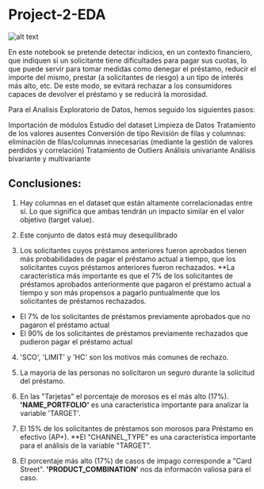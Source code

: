 # Project-2-EDA

![alt text](https://www.simplilearn.com/ice9/free_resources_article_thumb/financial-risk-and-types-rar131-article.jpg)

En este notebook se pretende detectar indicios, en un contexto financiero, que indiquen si un solicitante tiene dificultades para pagar sus cuotas, lo que puede servir para tomar medidas como denegar el préstamo, reducir el importe del mismo, prestar (a solicitantes de riesgo) a un tipo de interés más alto, etc. De este modo, se evitará rechazar a los consumidores capaces de devolver el préstamo y se reducirá la morosidad.

Para el Analisis Exploratorio de Datos, hemos seguido los siguientes pasos:

Importación de módulos
Estudio del dataset
Limpieza de Datos
Tratamiento de los valores ausentes
Conversión de tipo
Revisión de filas y columnas: eliminación de filas/columnas innecesarias (mediante la gestión de valores perdidos y correlación)
Tratamiento de Outliers
Análisis univariante
Análisis bivariante y multivariante

## Conclusiones:

1. Hay columnas en el dataset que están altamente correlacionadas entre sí. Lo que significa que ambas tendrán un impacto similar en el valor objetivo (target value). 

2. Este conjunto de datos está muy desequilibrado 

3. Los solicitantes cuyos préstamos anteriores fueron aprobados tienen más probabilidades de pagar el préstamo actual a tiempo, que los solicitantes cuyos préstamos anteriores fueron rechazados. 
**La característica más importante es que el 7% de los solicitantes de préstamos aprobados anteriormente que pagaron el préstamo actual a tiempo y son más propensos a pagarlo puntualmente que los solicitantes de préstamos rechazados.

- El 7% de los solicitantes de préstamos previamente aprobados que no pagaron el préstamo actual
- El 90% de los solicitantes de préstamos previamente rechazados que pudieron pagar el préstamo actual

4. 'SCO', 'LIMIT' y 'HC' son los motivos más comunes de rechazo.

5. La mayoría de las personas no solicitaron un seguro durante la solicitud del préstamo.

6. En las "Tarjetas" el porcentaje de morosos es el más alto (17%). **'NAME_PORTFOLIO'** es una característica importante para analizar la variable 'TARGET'.

7. El 15% de los solicitantes de préstamos son morosos para Préstamo en efectivo (AP+). **El "CHANNEL_TYPE" es una característica importante para el análisis de la variable "TARGET".

8. El porcentaje más alto (17%) de casos de impago corresponde a "Card Street". **'PRODUCT_COMBINATION'** nos da informacón valiosa para el caso.
